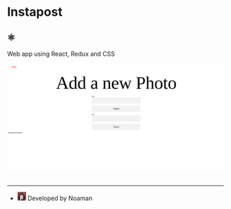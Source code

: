 # Instapost
##  ⚛️ 
Web app using React, Redux and CSS

<img src="public/Screenshot from 2023-02-11 23-50-28.png">

<br>
<br>


---
* <img src="public/favicon.ico" width="20px">  Developed by Noaman   
